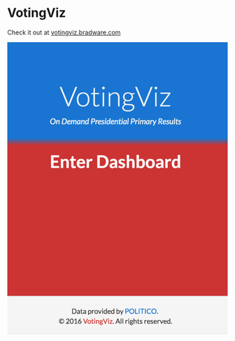 # VotingViz

Check it out at [votingviz.bradware.com](//votingviz.bradware.com)

![VotingViz](//github.com/bradware/voting-viz/blob/master/votingviz.png)
